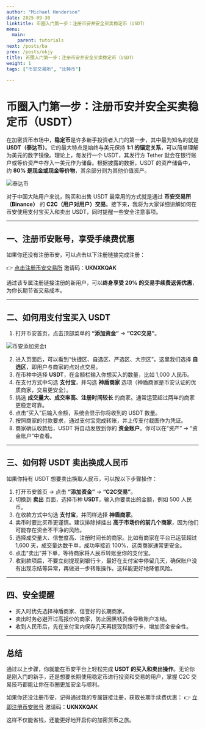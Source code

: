 ```yaml
---
author: "Michael Henderson"
date: 2025-09-30
linktitle: 币圈入门第一步：注册币安并安全买卖稳定币（USDT）
menu:
  main:
    parent: tutorials
next: /posts/ba
prev: /posts/okjy
title: 币圈入门第一步：注册币安并安全买卖稳定币（USDT）
weight: 1
tags: ["币安交易所", "比特币"]

---
```

# 币圈入门第一步：注册币安并安全买卖稳定币（USDT）

在加密货币市场中，**稳定币**是许多新手投资者入门的第一步，其中最为知名的就是 **USDT（泰达币）**。它的最大特点是始终与美元保持 **1:1 的锚定关系**，可以简单理解为美元的数字镜像。理论上，每发行一个 USDT，其发行方 Tether 就会在银行账户或等价资产中存入一美元作为储备。根据披露的数据，USDT 的资产储备中，约 **80% 是现金或现金等价物**，其余部分则为其他价值资产。

![泰达币](https://i.mji.rip/2025/09/30/7f2be12f252a93c090f66bdcd52b3e7d.png "泰达币")

对于中国大陆用户来说，购买和出售 USDT 最常用的方式就是通过 **币安交易所（Binance）** 的 **C2C（用户对用户）交易**。接下来，我将为大家详细讲解如何在币安使用支付宝买入和卖出 USDT，同时提醒一些安全注意事项。

---

## 一、注册币安账号，享受手续费优惠

如果你还没有注册币安，可以点击以下注册链接完成注册：

👉 [点击注册币安交易所](https://www.binance.com/zh-CN/join?ref=UKNXKQAK)
邀请码：**UKNXKQAK**

通过该专属注册链接注册的新用户，可以**终身享受 20% 的交易手续费返佣优惠**，为你长期节省交易成本。

---

## 二、如何用支付宝买入 USDT

1. 打开币安首页，点击顶部菜单的 **“添加资金”** → **“C2C交易”**。

![币安添加资金t](https://i.mji.rip/2025/09/30/676fe2424799a6699cca8a068009ef1e.png "币安添加资金")

2. 进入页面后，可以看到“快捷区、自选区、严选区、大宗区”。这里我们选择 **自选区**，即用户与商家的点对点交易。
3. 在币种中选择 **USDT**，在金额栏输入你想买入的数量，比如 1,000 人民币。
4. 在支付方式中勾选 **支付宝**，并勾选 **神盾商家** 选项（神盾商家是币安认证的优质商家，交易更安全）。
5. 挑选 **成交量大、成交率高、注册时间较长** 的商家。通常运营超过两年的商家更稳定可靠。
6. 点击“买入”后输入金额，系统会显示你将收到的 USDT 数量。
7. 按照商家的付款要求，通过支付宝完成转账，并上传支付截图作为凭证。
8. 商家确认收款后，USDT 将自动发放到你的 **资金账户**。你可以在“资产” → “资金账户”中查看。

---

## 三、如何将 USDT 卖出换成人民币

如果你持有 USDT 想要卖出换取人民币，可以按以下步骤操作：

1. 打开币安首页 → 点击 **“添加资金”** → **“C2C交易”**。
2. 切换到 **卖出** 页面，选择币种 **USDT**，输入你要卖出的金额，例如 500 人民币。
3. 在收款方式中勾选 **支付宝**，并同样选择 **神盾商家**。
4. 卖币时要比买币更谨慎。建议排除掉挂出 **高于市场价的前几个商家**，因为他们可能存在资金不干净的风险。
5. 选择成交量大、信誉度高、注册时间长的商家。比如有商家在平台已运营超过 1,600 天，成交量达数千单，成功率接近 100%，这类商家通常更安全。
6. 点击“卖出”并下单，等待商家将人民币转账至你的支付宝。
7. 收到款项后，不要立刻提现到银行卡，最好在支付宝中停留几天，确保账户没有出现冻结等异常，再做进一步转账操作。这样能更好地降低风险。

---

## 四、安全提醒

* 买入时优先选择神盾商家、信誉好的长期商家。
* 卖出时务必避开过高报价的商家，防止因黑钱资金导致账户冻结。
* 收到人民币后，先在支付宝内保存几天再提现到银行卡，增加资金安全性。

---

## 总结

通过以上步骤，你就能在币安平台上轻松完成 **USDT 的买入和卖出操作**。无论你是刚入门的新手，还是想要长期使用稳定币进行投资和交易的用户，掌握 C2C 交易技巧都能让你在币圈更加安全与顺利。

如果你还没注册币安，记得通过我的专属链接注册，获取长期手续费优惠：
👉 [立即注册币安账号](https://www.binance.com/zh-CN/join?ref=UKNXKQAK)
邀请码：**UKNXKQAK**

这样不仅能省钱，还能更好地开启你的加密货币之旅。
